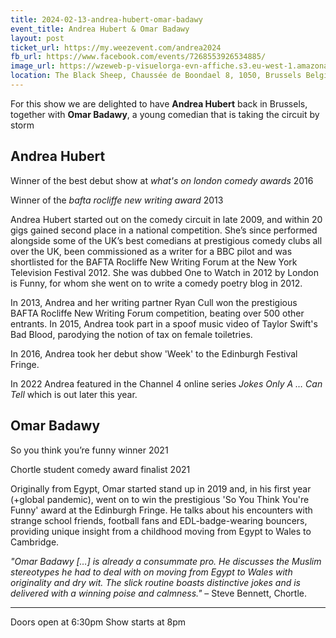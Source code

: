 ```yaml
---
title: 2024-02-13-andrea-hubert-omar-badawy
event_title: Andrea Hubert & Omar Badawy
layout: post
ticket_url: https://my.weezevent.com/andrea2024
fb_url: https://www.facebook.com/events/7268553926534885/
image_url: https://wzeweb-p-visuelorga-evn-affiche.s3.eu-west-1.amazonaws.com/affiche_1082975.jpg
location: The Black Sheep, Chaussée de Boondael 8, 1050, Brussels Belgium
---
```

For this show we are delighted to have <strong>Andrea Hubert</strong> back in Brussels, together with <strong>Omar Badawy</strong>, a young comedian that is taking the circuit by storm

<h2>Andrea Hubert</h2>

Winner of the best debut show at <em>what's on london comedy awards</em> 2016

Winner of the <em>bafta rocliffe new writing award</em> 2013

Andrea Hubert started out on the comedy circuit in late 2009, and within 20 gigs gained second place in a national competition. She’s since performed alongside some of the UK’s best comedians at prestigious comedy clubs all over the UK, been commissioned as a writer for a BBC pilot and was shortlisted for the BAFTA Rocliffe New Writing Forum at the New York Television Festival 2012.  She was dubbed One to Watch in 2012 by London is Funny, for whom she went on to write a comedy poetry blog in 2012. 

In 2013, Andrea and her writing partner Ryan Cull won the prestigious BAFTA Rocliffe New Writing Forum competition, beating over 500 other entrants. In 2015, Andrea took part in a spoof music video of Taylor Swift's Bad Blood, parodying the notion of tax on female toiletries.

In 2016, Andrea took her debut show 'Week' to the Edinburgh Festival Fringe.

In 2022 Andrea featured in the Channel 4 online series <em>Jokes Only A … Can Tell </em>which is out later this year.

<h2>Omar Badawy</h2>

So you think you’re funny winner 2021

Chortle student comedy award finalist 2021

Originally from Egypt, Omar started stand up in 2019 and, in his first year (+global pandemic), went on to win the prestigious 'So You Think You're Funny' award at the Edinburgh Fringe. He talks about his encounters with strange school friends, football fans and EDL-badge-wearing bouncers, providing unique insight from a childhood moving from Egypt to Wales to Cambridge.<br>

<em>"Omar Badawy […] is already a consummate pro. He discusses the Muslim stereotypes he had to deal with on moving from Egypt to Wales with originality and dry wit. The slick routine boasts distinctive jokes and is delivered with a winning poise and calmness."</em> – Steve Bennett, Chortle. 

<hr />
Doors open at 6:30pm  
Show starts at 8pm
